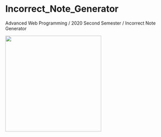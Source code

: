 # Incorrect_Note_Generator
Advanced Web Programming / 2020 Second Semester / Incorrect Note Generator

<img src="https://user-images.githubusercontent.com/50551349/113305656-3ae0d280-933e-11eb-96d5-99098cc9de47.png" width="300">
